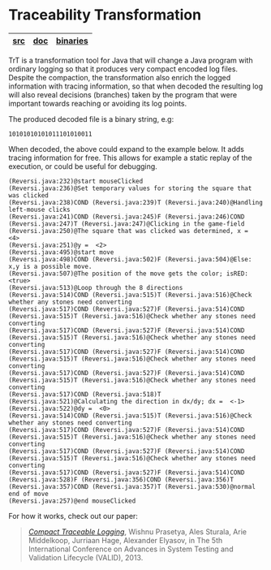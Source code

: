 # Traceability Transformation #


| [src](https://googledrive.com/host/0B8DIOtn2sWX8NVlDdEpHTHpDWk0/1/source/trt_v1_source.7z) | [doc](https://googledrive.com/host/0B8DIOtn2sWX8NVlDdEpHTHpDWk0/1/docs/index.html) | [binaries](https://googledrive.com/host/0B8DIOtn2sWX8NVlDdEpHTHpDWk0/1/binaries/trt_v1_binary.7z) |
|:-------------------------------------------------------------------------------------------|:-----------------------------------------------------------------------------------|:--------------------------------------------------------------------------------------------------|

TrT is a transformation tool for Java that will change a Java program with ordinary logging so that it produces very compact encoded log files. Despite the compaction, the transformation also enrich the logged information with tracing information, so that when decoded the resulting log will also reveal decisions (branches) taken by the program that were important towards reaching or avoiding its log points.

The produced decoded file is a binary string, e.g:

```
10101010101011101010011
```

When decoded, the above could expand to the example below. It adds tracing information for free. This allows for example a static replay of the execution, or could be useful for debugging.

```
(Reversi.java:232)@start mouseClicked
(Reversi.java:236)@Set temporary values for storing the square that was clicked
(Reversi.java:238)COND (Reversi.java:239)T (Reversi.java:240)@Handling left-mouse clicks
(Reversi.java:241)COND (Reversi.java:245)F (Reversi.java:246)COND (Reversi.java:247)T (Reversi.java:247)@Clicking in the game-field
(Reversi.java:250)@The square that was clicked was determined, x =  <4>
(Reversi.java:251)@y =  <2>
(Reversi.java:495)@start move
(Reversi.java:498)COND (Reversi.java:502)F (Reversi.java:504)@Else: x,y is a possible move.
(Reversi.java:507)@The position of the move gets the color; isRED:  <true>
(Reversi.java:513)@Loop through the 8 directions
(Reversi.java:514)COND (Reversi.java:515)T (Reversi.java:516)@Check whether any stones need converting
(Reversi.java:517)COND (Reversi.java:527)F (Reversi.java:514)COND (Reversi.java:515)T (Reversi.java:516)@Check whether any stones need converting
(Reversi.java:517)COND (Reversi.java:527)F (Reversi.java:514)COND (Reversi.java:515)T (Reversi.java:516)@Check whether any stones need converting
(Reversi.java:517)COND (Reversi.java:527)F (Reversi.java:514)COND (Reversi.java:515)T (Reversi.java:516)@Check whether any stones need converting
(Reversi.java:517)COND (Reversi.java:527)F (Reversi.java:514)COND (Reversi.java:515)T (Reversi.java:516)@Check whether any stones need converting
(Reversi.java:517)COND (Reversi.java:518)T (Reversi.java:521)@Calculating the direction in dx/dy; dx =  <-1>
(Reversi.java:522)@dy =  <0>
(Reversi.java:514)COND (Reversi.java:515)T (Reversi.java:516)@Check whether any stones need converting
(Reversi.java:517)COND (Reversi.java:527)F (Reversi.java:514)COND (Reversi.java:515)T (Reversi.java:516)@Check whether any stones need converting
(Reversi.java:517)COND (Reversi.java:527)F (Reversi.java:514)COND (Reversi.java:515)T (Reversi.java:516)@Check whether any stones need converting
(Reversi.java:517)COND (Reversi.java:527)F (Reversi.java:514)COND (Reversi.java:528)F (Reversi.java:356)COND (Reversi.java:356)T (Reversi.java:357)COND (Reversi.java:357)T (Reversi.java:530)@normal end of move
(Reversi.java:257)@end mouseClicked
```

For how it works, check out our paper:

> _[Compact Traceable Logging](http://www.thinkmind.org/download.php?articleid=valid_2013_3_40_40066)_, Wishnu Prasetya, Ales Sturala, Arie Middelkoop, Jurriaan Hage, Alexander Elyasov, in The 5th International Conference on Advances in System Testing and Validation Lifecycle (VALID), 2013.
